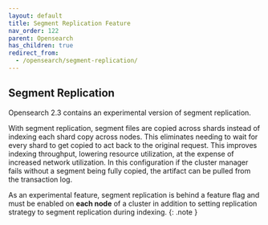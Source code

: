 ```yaml
---
layout: default
title: Segment Replication Feature
nav_order: 122
parent: Opensearch
has_children: true
redirect_from:
  - /opensearch/segment-replication/
---
```


## Segment Replication

Opensearch 2.3 contains an experimental version of segment replication.

With segment replication, segment files are copied across shards instead of indexing each shard copy across nodes. This eliminates needing to wait for every shard to get copied to act back to the original request. This improves indexing throughput, lowering resource utilization, at the expense of increased network utilization. In this configuration if the cluster manager fails without a segment being fully copied, the artifact can be pulled from the transaction log.

As an experimental feature, segment replication is behind a feature flag and must be enabled on **each node** of a cluster in addition to setting replication strategy to segment replication during indexing.
{: .note }